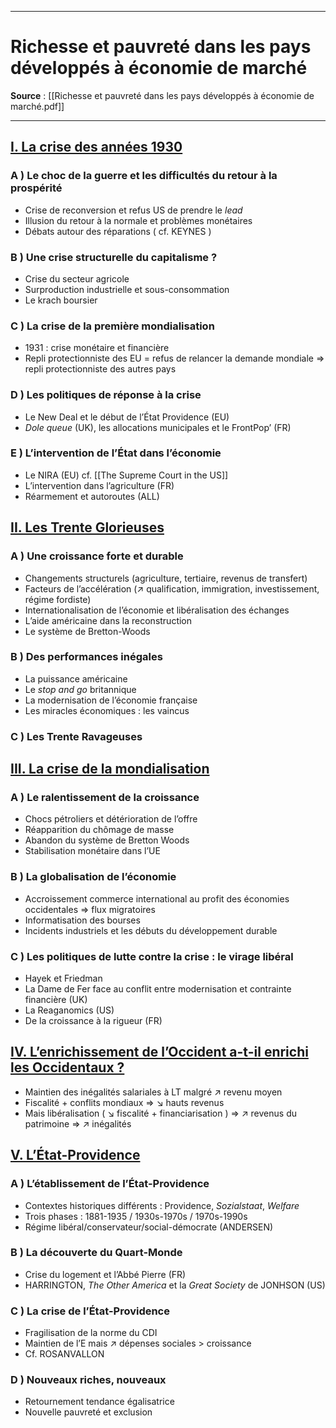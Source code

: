 ***
# Richesse et pauvreté dans les pays développés à économie de marché
**Source** : [[Richesse et pauvreté dans les pays développés à économie de marché.pdf]] 
***
## <u>I. La crise des années 1930</u>

### A ) Le choc de la guerre et les difficultés du retour à la prospérité

- Crise de reconversion et refus US de prendre le *lead* 
- Illusion du retour à la normale et problèmes monétaires 
- Débats autour des réparations ( cf. KEYNES )

### B ) Une crise structurelle du capitalisme ? 

- Crise du secteur agricole 
- Surproduction industrielle et sous-consommation 
- Le krach boursier 
### C ) La crise de la première mondialisation 

- 1931 : crise monétaire et financière 
- Repli protectionniste des EU = refus de relancer la demande mondiale ⇒ repli protectionniste des autres pays 

### D ) Les politiques de réponse à la crise 

- Le New Deal et le début de l’État Providence (EU)
- *Dole queue* (UK), les allocations municipales et le FrontPop’ (FR)

### E ) L’intervention de l’État dans l’économie

- Le NIRA (EU) cf. [[The Supreme Court in the US]] 
- L’intervention dans l’agriculture (FR)
- Réarmement et autoroutes (ALL)

## <u>II. Les Trente Glorieuses</u>

### A ) Une croissance forte et durable

- Changements structurels (agriculture, tertiaire, revenus de transfert)
- Facteurs de l’accélération (↗ qualification, immigration, investissement, régime fordiste)
- Internationalisation de l’économie et libéralisation des échanges
- L’aide américaine dans la reconstruction 
- Le système de Bretton-Woods 

### B ) Des performances inégales

- La puissance américaine 
- Le *stop and go* britannique 
- La modernisation de l’économie française 
- Les miracles économiques : les vaincus 

### C ) Les Trente Ravageuses 

## <u>III. La crise de la mondialisation</u>

### A ) Le ralentissement de la croissance 

- Chocs pétroliers et détérioration de l’offre 
- Réapparition du chômage de masse
- Abandon du système de Bretton Woods 
- Stabilisation monétaire dans l’UE 

### B ) La globalisation de l’économie 

- Accroissement commerce international au profit des économies occidentales ⇒ flux migratoires 
- Informatisation des bourses 
- Incidents industriels et les débuts du développement durable 

### C ) Les politiques de lutte contre la crise : le virage libéral 

- Hayek et Friedman 
- La Dame de Fer face au conflit entre modernisation et contrainte financière (UK)
- La Reaganomics (US)
- De la croissance à la rigueur (FR)

## <u>IV. L’enrichissement de l’Occident a-t-il enrichi les Occidentaux ?</u>

- Maintien des inégalités salariales à LT malgré ↗ revenu moyen 
- Fiscalité + conflits mondiaux ⇒ ↘ hauts revenus 
- Mais libéralisation ( ↘ fiscalité + financiarisation ) ⇒ ↗ revenus du patrimoine ⇒ ↗ inégalités 

## <u>V. L’État-Providence</u>

### A ) L’établissement de l’État-Providence

- Contextes historiques différents : Providence, *Sozialstaat*, *Welfare*
- Trois phases : 1881-1935 / 1930s-1970s / 1970s-1990s 
- Régime libéral/conservateur/social-démocrate (ANDERSEN)

### B ) La découverte du Quart-Monde 

- Crise du logement et l’Abbé Pierre (FR)
- HARRINGTON, *The Other America* et la *Great Society* de JONHSON (US)

### C ) La crise de l’État-Providence

- Fragilisation de la norme du CDI 
- Maintien de l’E mais ↗ dépenses sociales > croissance 
- Cf. ROSANVALLON

### D ) Nouveaux riches, nouveaux

- Retournement tendance égalisatrice 
- Nouvelle pauvreté et exclusion 
















